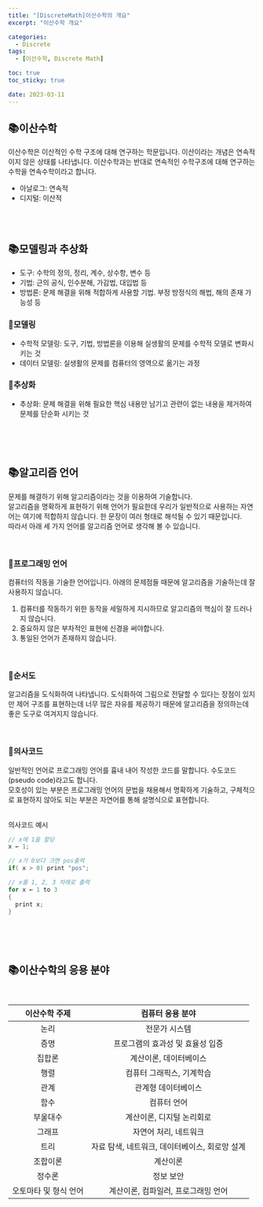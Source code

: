 ```yaml
---
title: "[DiscreteMath]이산수학의 개요"
excerpt: "이산수학 개요"

categories:
  - Discrete
tags:
  - [이산수학, Discrete Math]

toc: true
toc_sticky: true

date: 2023-03-11
---
```


## 📚이산수학
이산수학은 이산적인 수학 구조에 대해 연구하는 학문입니다. 이산이라는 개념은 연속적이지 않은 상태를 나타냅니다. 이산수학과는 반대로 연속적인 수학구조에 대해 연구하는 수학을 연속수학이라고 합니다.
<br>

* 아날로그: 연속적
* 디지털: 이산적

<br><br>

## 📚모델링과 추상화
* 도구: 수학의 정의, 정리, 계수, 상수항, 변수 등
* 기법: 근의 공식, 인수분해, 가감법, 대입법 등
* 방법론: 문제 해결을 위해 적합하게 사용할 기법. 부정 방정식의 해법, 해의 존재 가능성 등

### 📄모델링
* 수학적 모델링: 도구, 기법, 방법론을 이용해 실생활의 문제를 수학적 모델로 변화시키는 것
* 데이터 모델링: 실생활의 문제를 컴퓨터의 영역으로 옮기는 과정

### 📄추상화
* 추상화: 문제 해결을 위해 필요한 핵심 내용만 남기고 관련이 없는 내용을 제거하여 문제를 단순화 시키는 것

<br><br><br>

## 📚알고리즘 언어
문제를 해결하기 위해 알고리즘이라는 것을 이용하여 기술합니다.
<br>
알고리즘을 명확하게 표현하기 위해 언어가 필요한데 우리가 일반적으로 사용하는 자연어는 여기에 적합하지 않습니다. 한 문장이 여러 형태로 해석될 수 있기 때문입니다.
<br>
따라서 아래 세 가지 언어를 알고리즘 언어로 생각해 볼 수 있습니다.

<br>

### 📄프로그래밍 언어
컴퓨터의 작동을 기술한 언어입니다. 아래의 문제점들 때문에 알고리즘을 기술하는데 잘 사용하지 않습니다.
<br>

  1. 컴퓨터를 작동하기 위한 동작을 세밀하게 지시하므로 알고리즘의 핵심이 잘 드러나지 않습니다.
  2. 중요하지 않은 부차적인 표현에 신경을 써야합니다.
  3. 통일된 언어가 존재하지 않습니다.

<br>

### 📄순서도
알고리즘을 도식화하여 나타냅니다. 도식화하여 그림으로 전달할 수 있다는 장점이 있지만 제어 구조를 표현하는데 너무 많은 자유를 제공하기 때문에 알고리즘을 정의하는데 좋은 도구로 여겨지지 않습니다.

<br>

### 📄의사코드
일반적인 언어로 프로그래밍 언어를 흉내 내어 작성한 코드를 말합니다. 수도코드(pseudo code)라고도 합니다.
<br>
모호성이 있는 부분은 프로그래밍 언어의 문법을 채용해서 명확하게 기술하고, 구체적으로 표현하지 않아도 되는 부분은 자연어를 통해 설명식으로 표현합니다.
<br><br>

의사코드 예시
~~~c
// x에 1을 할당
x ← 1;

// x가 0보다 크면 pos출력
if( x > 0) print "pos";

// x를 1, 2, 3 차례로 출력
for x ← 1 to 3
{
  print x;
}
~~~

<br><br><br>

## 📚이산수학의 응용 분야
<br>

| 이산수학 주제 | 컴퓨터 응용 분야 |
| :---: | :---: |
| 논리 | 전문가 시스템 |
| 증명 | 프로그램의 효과성 및 효율성 입증 |
| 집합론 | 계산이론, 데이터베이스 |
| 행렬 | 컴퓨터 그래픽스, 기계학습 |
| 관계 | 관계형 데이터베이스 |
| 함수 | 컴퓨터 언어 |
| 부울대수 | 계산이론, 디지털 논리회로 |
| 그래프 | 자연어 처리, 네트워크 |
| 트리 | 자료 탐색, 네트워크, 데이터베이스, 회로망 설계 |
| 조합이론 | 계산이론 |
| 정수론 | 정보 보안 |
| 오토마타 및 형식 언어 | 계산이론, 컴파일러, 프로그래밍 언어 |

<br>